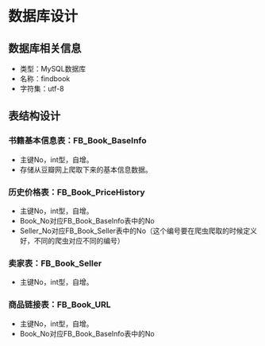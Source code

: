 # 数据库设计

## 数据库相关信息

- 类型：MySQL数据库
- 名称：findbook
- 字符集：utf-8

## 表结构设计

### 书籍基本信息表：FB_Book_BaseInfo

- 主键No，int型，自增。
- 存储从豆瓣网上爬取下来的基本信息数据。

### 历史价格表：FB_Book_PriceHistory

- 主键No，int型，自增。
- Book_No对应FB_Book_BaseInfo表中的No
- Seller_No对应FB_Book_Seller表中的No（这个编号要在爬虫爬取的时候定义好，不同的爬虫对应不同的编号）

### 卖家表：FB_Book_Seller
- 主键No，int型，自增。

### 商品链接表：FB_Book_URL
- 主键No，int型，自增。
- Book_No对应FB_Book_BaseInfo表中的No
